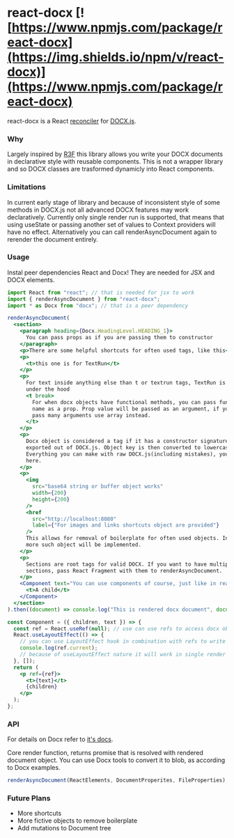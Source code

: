 # react-docx [![https://www.npmjs.com/package/react-docx](https://img.shields.io/npm/v/react-docx)](https://www.npmjs.com/package/react-docx)

react-docx is a React [reconciler](https://github.com/facebook/react/tree/master/packages/react-reconciler) for [DOCX.js](https://github.com/dolanmiu/docx).

### Why

Largely inspired by [R3F](https://github.com/react-spring/react-three-fiber) this library allows you write your DOCX documents in declarative style with reusable components. This is not a wrapper library and so DOCX classes are trasformed dynamicly into React components.

### Limitations

In current early stage of library and because of inconsistent style of some methods in DOCX.js not all advanced DOCX features may work declaratively. Currently only single render run is supported, that means that using useState or passing another set of values to Context providers will have no effect. Alternatively you can call renderAsyncDocument again to rerender the document entirely.

### Usage

Instal peer dependencies React and Docx! They are needed for JSX and DOCX elements.

```jsx
import React from "react"; // that is needed for jsx to work
import { renderAsyncDocument } from "react-docx";
import * as Docx from "docx"; // that is a peer dependency

renderAsyncDocument(
  <section>
    <paragraph heading={Docx.HeadingLevel.HEADING_1}>
      You can pass props as if you are passing them to constructor
    </paragraph>
    <p>There are some helpful shortcuts for often used tags, like this</p>
    <p>
      <t>this one is for TextRun</t>
    </p>
    <p>
      For text inside anything else than t or textrun tags, TextRun is created
      under the hood
      <t break>
        For when docx objects have functional methods, you can pass function
        name as a prop. Prop value will be passed as an argument, if you need to
        pass many arguments use array instead.
      </t>
    </p>
    <p>
      Docx object is considered a tag if it has a constructor signature and is
      exported out of DOCX.js. Object key is then converted to lowercase.
      Everything you can make with raw DOCX.js(including mistakes), you can make
      here.
    </p>
    <p>
      <img
        src="base64 string or buffer object works"
        width={200}
        height={200}
      />
      <href
        src="http://localhost:8080"
        label={"For images and links shortcuts object are provided"}
      />
      This allows for removal of boilerplate for often used objects. In future
      more such object will be implemented.
    </p>
    <p>
      Sections are root tags for valid DOCX. If you want to have multiple
      sections, pass React Fragment with them to renderAsyncDocument.
    </p>
    <Component text="You can use components of course, just like in react!">
      <t>A child</t>
    </Component>
  </section>
).then((document) => console.log("This is rendered docx document", document));

const Component = ({ children, text }) => {
  const ref = React.useRef(null); // use can use refs to access docx objects
  React.useLayoutEffect(() => {
    // you can use LayoutEffect hook in combination with refs to write imperative code( hacks for example)
    console.log(ref.current);
    // because of useLayoutEffect nature it will work in single render as opposed to regular useEffect
  }, []);
  return (
    <p ref={ref}>
      <t>{text}</t>
      {children}
    </p>
  );
};
```

### API

For details on Docx refer to [it's docs](https://docx.js.org).

Core render function, returns promise that is resolved with rendered document object. You can use Docx tools to convert it to blob, as according to Docx examples.

```jsx
renderAsyncDocument(ReactElements, DocumentProperites, FileProperties);
```

### Future Plans

- More shortcuts
- More fictive objects to remove boilerplate
- Add mutations to Document tree
